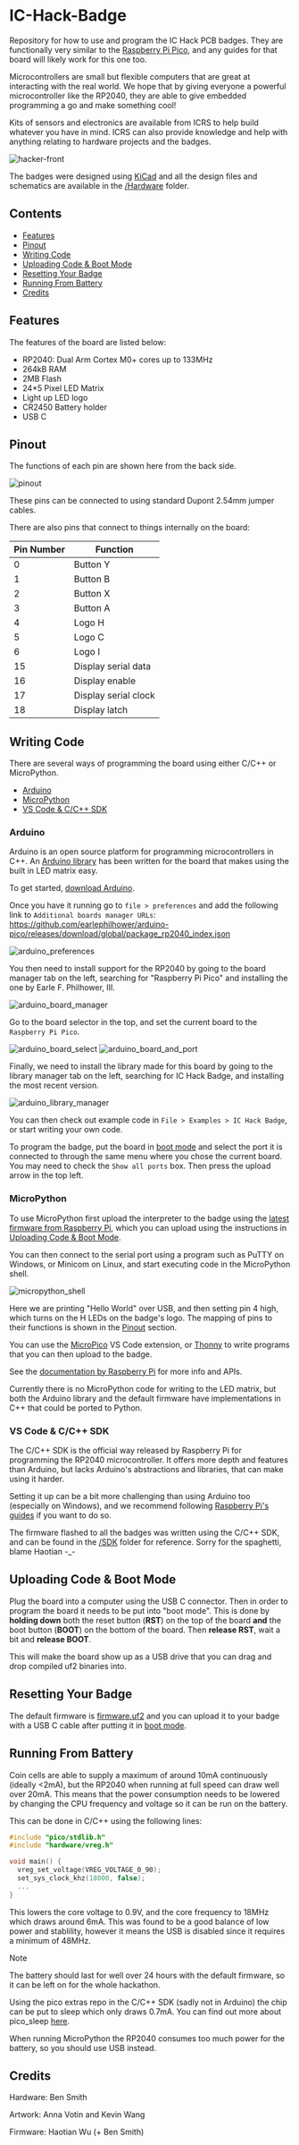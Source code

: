 # IC-Hack-Badge

Repository for how to use and program the IC Hack PCB badges. They are functionally very similar to the [Raspberry Pi Pico](https://www.raspberrypi.com/products/raspberry-pi-pico/), and any guides for that board will likely work for this one too.

Microcontrollers are small but flexible computers that are great at interacting with the real world. We hope that by giving everyone a powerful microcontroller like the RP2040, they are able to give embedded programming a go and make something cool!

Kits of sensors and electronics are available from ICRS to help build whatever you have in mind. ICRS can also provide knowledge and help with anything relating to hardware projects and the badges.

![hacker-front](/Images/hacker-front.png)

The badges were designed using [KiCad](https://www.kicad.org/) and all the design files and schematics are available in the [/Hardware](/Hardware/) folder.

## Contents

- [Features](#features)
- [Pinout](#pinout)
- [Writing Code](#writing-code)
- [Uploading Code & Boot Mode](#uploading-code--boot-mode)
- [Resetting Your Badge](#resetting-your-badge)
- [Running From Battery](#running-from-battery)
- [Credits](#credits)

## Features

The features of the board are listed below:

- RP2040: Dual Arm Cortex M0+ cores up to 133MHz
- 264kB RAM
- 2MB Flash
- 24*5 Pixel LED Matrix
- Light up LED logo
- CR2450 Battery holder
- USB C

## Pinout

The functions of each pin are shown here from the back side.

![pinout](/Images/pinout_bottom.png)

These pins can be connected to using standard Dupont 2.54mm jumper cables.

There are also pins that connect to things internally on the board:

| **Pin Number** | **Function**         |
|----------------|----------------------|
| 0              | Button Y             |
| 1              | Button B             |
| 2              | Button X             |
| 3              | Button A             |
| 4              | Logo H               |
| 5              | Logo C               |
| 6              | Logo I               |
| 15             | Display serial data  |
| 16             | Display enable       |
| 17             | Display serial clock |
| 18             | Display latch        |

## Writing Code

There are several ways of programming the board using either C/C++ or MicroPython.

- [Arduino](#arduino)
- [MicroPython](#micropython)
- [VS Code & C/C++ SDK](#vs-code--cc-sdk)

### Arduino

Arduino is an open source platform for programming microcontrollers in C++. An [Arduino library](https://github.com/ICRS/IC-Hack-Badge-Arduino) has been written for the board that makes using the built in LED matrix easy.

To get started, [download Arduino](https://www.arduino.cc/en/software).

Once you have it running go to `file > preferences` and add the following link to `Additional boards manager URLs`: https://github.com/earlephilhower/arduino-pico/releases/download/global/package_rp2040_index.json

![arduino_preferences](/Images/arduino_preferences.png)

You then need to install support for the RP2040 by going to the board manager tab on the left, searching for "Raspberry Pi Pico" and installing the one by Earle F. Philhower, III.

![arduino_board_manager](/Images/arduino_board_manager.png)

Go to the board selector in the top, and set the current board to the `Raspberry Pi Pico`.

![arduino_board_select](/Images/arduino_board_select.png)
![arduino_board_and_port](/Images/arduino_board_and_port.png)


Finally, we need to install the library made for this board by going to the library manager tab on the left, searching for IC Hack Badge, and installing the most recent version. 

![arduino_library_manager](/Images/arduino_library_manager.png)

You can then check out example code in `File > Examples > IC Hack Badge`, or start writing your own code.

To program the badge, put the board in [boot mode](#uploading-code--boot-mode) and select the port it is connected to through the same menu where you chose the current board. You may need to check the `Show all ports` box. Then press the upload arrow in the top left.

### MicroPython

To use MicroPython first upload the interpreter to the badge using the [latest firmware from Raspberry Pi](https://micropython.org/download/rp2-pico/rp2-pico-latest.uf2), which you can upload using the instructions in [Uploading Code & Boot Mode](#uploading-code--boot-mode).

You can then connect to the serial port using a program such as PuTTY on Windows, or Minicom on Linux, and start executing code in the MicroPython shell.

![micropython_shell](/Images/micropython_shell.png)

Here we are printing "Hello World" over USB, and then setting pin 4 high, which turns on the H LEDs on the badge's logo. The mapping of pins to their functions is shown in the [Pinout](#pinout) section.

You can use the [MicroPico](https://marketplace.visualstudio.com/items?itemName=paulober.pico-w-go) VS Code extension, or [Thonny](https://thonny.org/) to write programs that you can then upload to the badge.

See the [documentation by Raspberry Pi](https://www.raspberrypi.com/documentation/microcontrollers/micropython.html) for more info and APIs.

Currently there is no MicroPython code for writing to the LED matrix, but both the Arduino library and the default firmware have implementations in C++ that could be ported to Python.

### VS Code & C/C++ SDK

The C/C++ SDK is the official way released by Raspberry Pi for programming the RP2040 microcontroller. It offers more depth and features than Arduino, but lacks Arduino's abstractions and libraries, that can make using it harder.

Setting it up can be a bit more challenging than using Arduino too (especially on Windows), and we recommend following [Raspberry Pi's guides](https://www.raspberrypi.com/documentation/microcontrollers/c_sdk.html) if you want to do so.

The firmware flashed to all the badges was written using the C/C++ SDK, and can be found in the [/SDK](/SDK/) folder for reference. Sorry for the spaghetti, blame Haotian -_-

## Uploading Code & Boot Mode

Plug the board into a computer using the USB C connector. Then in order to program the board it needs to be put into "boot mode". This is done by **holding down** both the reset button (**RST**) on the top of the board **and** the boot button (**BOOT**) on the bottom of the board. Then **release RST**, wait a bit and **release BOOT**.

This will make the board show up as a USB drive that you can drag and drop compiled uf2 binaries into.

## Resetting Your Badge
The default firmware is [firmware.uf2](/firmware.uf2) and you can upload it to your badge with a USB C cable after putting it in [boot mode](#uploading-code--boot-mode).

## Running From Battery

Coin cells are able to supply a maximum of around 10mA continuously (ideally <2mA), but the RP2040 when running at full speed can draw well over 20mA. This means that the power consumption needs to be lowered by changing the CPU frequency and voltage so it can be run on the battery.

This can be done in C/C++ using the following lines:

```C
#include "pico/stdlib.h"
#include "hardware/vreg.h"

void main() {
  vreg_set_voltage(VREG_VOLTAGE_0_90);
  set_sys_clock_khz(18000, false);
  ...
}
```

This lowers the core voltage to 0.9V, and the core frequency to 18MHz which draws around 6mA. This was found to be a good balance of low power and stablility, however it means the USB is disabled since it requires a minimum of 48MHz.

> [!NOTE]
> The battery should last for well over 24 hours with the default firmware, so it can be left on for the whole hackathon.

Using the pico extras repo in the C/C++ SDK (sadly not in Arduino) the chip can be put to sleep which only draws 0.7mA. You can find out more about pico_sleep [here](https://github.com/raspberrypi/pico-extras/tree/master).

When running MicroPython the RP2040 consumes too much power for the battery, so you should use USB instead.

## Credits

Hardware: Ben Smith

Artwork: Anna Votin and Kevin Wang

Firmware: Haotian Wu (+ Ben Smith)
